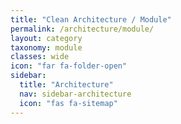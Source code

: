 ```yaml
---
title: "Clean Architecture / Module"
permalink: /architecture/module/
layout: category
taxonomy: module
classes: wide
icon: "far fa-folder-open"
sidebar:
  title: "Architecture"
  nav: sidebar-architecture
  icon: "fas fa-sitemap"
---
```

